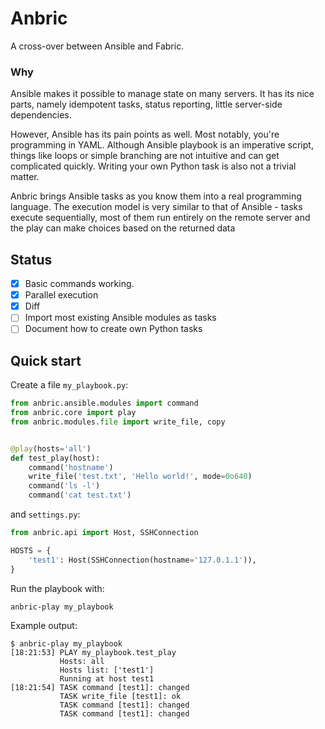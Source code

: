 # Anbric

A cross-over between Ansible and Fabric.

### Why

Ansible makes it possible to manage state on many servers. It has its nice parts,
namely idempotent tasks, status reporting, little server-side dependencies.

However, Ansible has its pain points as well. Most notably, you're programming
in YAML. Although Ansible playbook is an imperative script, things like loops
or simple branching are not intuitive and can get complicated quickly. Writing
your own Python task is also not a trivial matter.

Anbric brings Ansible tasks as you know them into a real programming language.
The execution model is very similar to that of Ansible - tasks execute sequentially,
most of them run entirely on the remote server and the play can make choices
based on the returned data

## Status

- [x] Basic commands working.
- [x] Parallel execution
- [x] Diff
- [ ] Import most existing Ansible modules as tasks
- [ ] Document how to create own Python tasks

## Quick start

Create a file `my_playbook.py`:

```python
from anbric.ansible.modules import command
from anbric.core import play
from anbric.modules.file import write_file, copy


@play(hosts='all')
def test_play(host):
    command('hostname')
    write_file('test.txt', 'Hello world!', mode=0o640)
    command('ls -l')
    command('cat test.txt')
```

and `settings.py`:

```python
from anbric.api import Host, SSHConnection

HOSTS = {
    'test1': Host(SSHConnection(hostname='127.0.1.1')),
}
```

Run the playbook with:

    anbric-play my_playbook

Example output:

    $ anbric-play my_playbook
    [18:21:53] PLAY my_playbook.test_play
               Hosts: all
               Hosts list: ['test1']
               Running at host test1
    [18:21:54] TASK command [test1]: changed
               TASK write_file [test1]: ok
               TASK command [test1]: changed
               TASK command [test1]: changed
